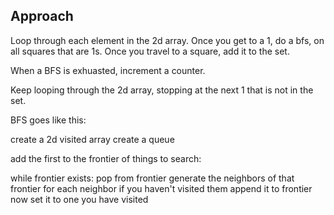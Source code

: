 ## Approach

Loop through each element in the 2d array. Once you get to a 1, do a bfs, on all squares that are 1s. Once you travel to a square, add it to the set.

When a BFS is exhuasted, increment a counter.

Keep looping through the 2d array, stopping at the next 1 that is not in the set.



BFS goes like this:

create a 2d visited array
create a queue

add the first to the frontier of things to search:

while frontier exists:
    pop from frontier
    generate the neighbors of that frontier
    for each neighbor
        if you haven't visited them
            append it to frontier
            now set it to one you have visited
